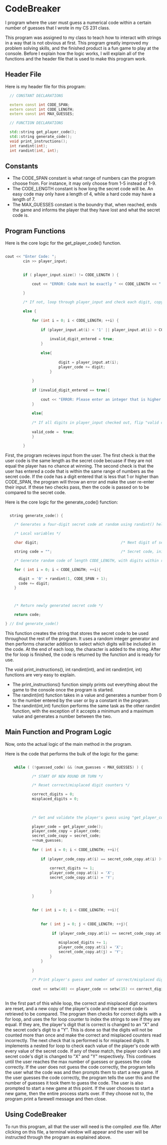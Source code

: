 # CodeBreaker
I program where the user must guess a numerical code within a certain number of guesses that I wrote in my CS 231 class.


This program was assigned to my class to teach how to interact with strings in a way that is not obvious at first. This program greatly improved my problem solving skills, and the finished product is a fun game to play at the console. Before I explain how the logic works, I will explain all of the functions and the header file that is used to make this program work.

## Header File

Here is my header file for this program:

```c++
  // CONSTANT DECLARATIONS

  extern const int CODE_SPAN;
  extern const int CODE_LENGTH;
  extern const int MAX_GUESSES;

  // FUNCTION DECLARATIONS

  std::string get_player_code();
  std::string generate_code();
  void print_instructions();
  int randint(int);
  int randint(int, int);
```
## Constants

* The CODE_SPAN constant is what range of numbers can the program choose from. For instance, it may only choose from 1-5 instead of 1-9. 
* The CODE_LENGTH constant is how long the secret code will be. An easy code may only have a length of 4, while a hard code may have a length of 7. 
* The MAX_GUESSES constant is the boundry that, when reached, ends the game and informs the player that they have lost and what the secret code is. 

## Program Functions

Here is the core logic for the get_player_code() function.

```c++

cout << "Enter Code: ";
		cin >> player_input;

	
		if ( player_input.size() != CODE_LENGTH ) {

			cout << "ERROR: Code must be exactly " << CODE_LENGTH << " digits long!\n\n";

		}
	
		/* If not, loop through player_input and check each digit, copying validated digits into player_code */

		else {
			
			for (int i = 0; i < CODE_LENGTH; ++i) {
				
				if (player_input.at(i) < '1' || player_input.at(i) > CODE_SPAN + '0' ){
					
					invalid_digit_entered = true;
				}
				
				else{
			
						digit = player_input.at(i);
						player_code += digit;
					}
				
			}
				
			if (invalid_digit_entered == true){
					
				cout << "ERROR: Please enter an integer that is higher than 0 but lower than " << CODE_SPAN << ".\n";
			}
			
			else{
			
			/* If all digits in player_input checked out, flip "valid code" flag to true to exit validation loop */
			
			valid_code =  true;
			}

		}

```

First, the program recieves input from the user. The first check is that the user code is the same length as the secret code becuase if they are not equal the player has no chance at winning. The second check is that the user has entered a code that is within the same range of numbers as the secret code. If the code has a digit entered that is less that 1 or higher than CODE_SPAN, the program will throw an error and make the user re-enter their input. If these two checks pass, then the code is passed on to be compared to the secret code. 

Here is the core logic for the generate_code() function:

```c++

  string generate_code() {

    /* Generates a four-digit secret code at random using randint() helper functions */

    /* Local variables */

    char digit;                                     /* Next digit of secret code */

    string code = "";                               /* Secret code, initially empty (append new digits using +=) */

    /* Generate random code of length CODE_LENGTH, with digits within range specified by CODE_SPAN */

    for ( int i = 0; i < CODE_LENGTH; ++i){

      digit = '0' + randint(1, CODE_SPAN + 1);
      code += digit;
    }



    /* Return newly generated secret code */

    return code;

} // End generate_code()

```

This function creates the string that stores the secret code to be used throughout the rest of the program. It uses a random integer generator and then performs character addition to select which digits will be included in the code. At the end of each loop, the character is added to the string. After the for loop is finished, the code is returned by the function and is ready for use.

The void print_instructions(), int randint(int), and  int randint(int, int) functions are very easy to explain.

* The print_instructions() function simply prints out everything about the game to the console once the program is started.
* The randint(int) function takes in a value and generates a number from 0 to the number entered by the user or by a constant in the program.
* The randint(int,int) function performs the same task as the other randint function, with the exception of it accepts a minimum and a maximum value and generates a number between the two.

## Main Function and Program Logic

Now, onto the actual logic of the main method in the program.

Here is the code that performs the bulk of the logic for the game:


```c++

	while ( (!guessed_code) && (num_guesses < MAX_GUESSES) ) {

			/* START OF NEW ROUND OR TURN */

			/* Reset correct/misplaced digit counters */

			correct_digits = 0;
			misplaced_digits = 0;
			
			
			
			/* Get and validate the player's guess using "get_player_code()"; increment guess counter */

			player_code = get_player_code();
			player_code_copy = player_code;
			secret_code_copy = secret_code;
			++num_guesses;
			
			for ( int i = 0; i < CODE_LENGTH; ++i){
				
				if (player_code_copy.at(i) == secret_code_copy.at(i) ){
					
					correct_digits += 1;
					player_code_copy.at(i) = 'X';
					secret_code_copy.at(i) = 'Y';
					
					
					}
			}
			
			
			for ( int i = 0; i < CODE_LENGTH; ++i){
				
				
				for ( int j = 0; j < CODE_LENGTH; ++j){
					
					 if (player_code_copy.at(i) == secret_code_copy.at(j) ){
						
						misplaced_digits += 1;
						player_code_copy.at(i) = 'X';
						secret_code_copy.at(j) = 'Y';
					}
				}
				
			}
			
			/* Print player's guess and number of correct/misplaced digits */
			
			cout << setw(40) << player_code << setw(15) << correct_digits << setw(15) << misplaced_digits << '\n';
			

```

In the first part of this while loop, the correct and misplaced digit counters are reset, and a new copy of the player's code and the secret code is retrieved to be compared. The program then checks for correct digits with a for loop, and uses the for loop counter to index the strings to see if they are equal. If they are, the player's digit that is correct is changed to an "X" and the secret code's digit to a "Y". This is done so that the digits will not be counted more than once and make the correct and misplaced counters read incorrectly. The next check that is performed is for misplaced digits. It implements a nested for loop to check each value of the player's code with every value of the secret code. If any of these match, the player code's and secret code's digit is changed to "X" and "Y" respectively. This continues until the user reaches the max number of guesses or guesses the code correctly. If the user does not guess the code correctly, the program tells the user what the code was and then prompts them to start a new game. If the user guesses the code correctly, the program tells the user this and the number of guesses it took them to guess the code. The user is also prompted to start a new game at this point. If the user chooses to start a new game, then the entire process starts over. If they choose not to, the program print a farewell message and then close. 

## Using CodeBreaker

To run this program, all that the user will need is the compiled .exe file. After clicking on this file, a terminal window will appear and the user will be instructed through the program as explained above.





